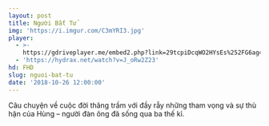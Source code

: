 ```yaml
---
layout: post
title: Người Bất Tử
img: 'https://i.imgur.com/C3mYRI3.jpg'
player:
  - >-
    https://gdriveplayer.me/embed2.php?link=29tcpiDcqWO2HYsEs%252FG6ag4ryEEKOTq3Lo1pCWFgwYZD8wneuKSt4UFIjNFex%252BbM%252BLs8pDhvhXA%252BSu7hmB9hhNkD3eYcFaxoOynJYbc2n2W%252BfQ%252F%252BM%252FKvNpP0wlTr6jvCVSgtKZfWjI95SL0ZzBbPh2k9t6NzpPNUYGWv9NDBN%252B51Yc14TbW2y%252B7TqkvhG6cPbW6GRoPmAlhncuH2llfHW%252B
  - 'https://hydrax.net/watch?v=J_oRw2Z23'
hd: FHD
slug: nguoi-bat-tu
date: '2018-10-26 12:00:00'
---
```

Câu chuyện về cuộc đời thăng trầm với đầy rẫy những tham vọng và sự thù hận của Hùng – người đàn ông đã sống qua ba thế kỉ.

